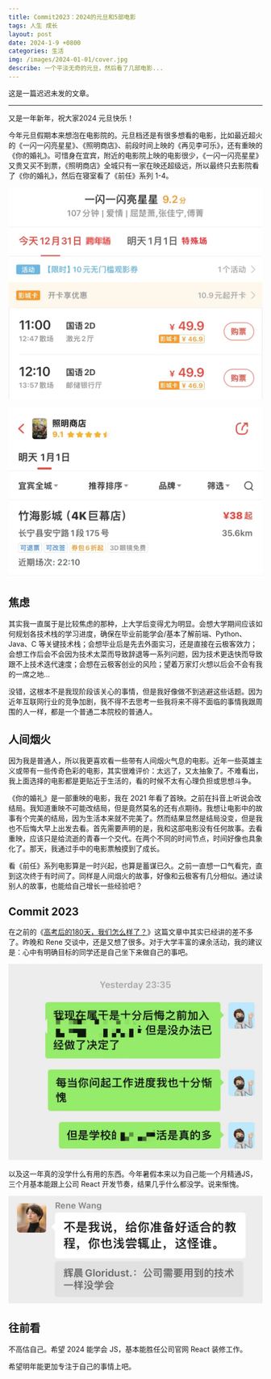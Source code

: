 ```yaml
---
title: Commit2023：2024的元旦和5部电影
tags: 人生 成长
layout: post
date: 2024-1-9 +0800
categories: 生活
img: /images/2024-01-01/cover.jpg
describe: 一个平淡无奇的元旦，然后看了几部电影...
---
```


这是一篇迟迟未发的文章。

* * *

又是一年新年，祝大家2024 元旦快乐！

今年元旦假期本来想泡在电影院的。元旦档还是有很多想看的电影，比如最近超火的《一闪一闪亮星星》、《照明商店》、前段时间上映的《再见李可乐》，还有重映的《你的婚礼》。可惜身在宜宾，附近的电影院上映的电影很少，《一闪一闪亮星星》又贵又买不到票，《照明商店》全城只有一家在映还超级远，所以最终只去影院看了《你的婚礼》，然后在寝室看了《前任》系列 1-4。

![mv1](/images/2024-01-01/mv1.jpg)

![mv2](/images/2024-01-01/mv2.jpg)

## 焦虑

其实我一直属于是比较焦虑的那种，上大学后变得尤为明显。会想大学期间应该如何规划各技术栈的学习进度，确保在毕业前能学会/基本了解前端、Python、Java、C 等关键技术栈；会想毕业后是先去外面实习，还是直接在云极客效力；会想工作后会不会因为技术太菜而导致辞退等一系列问题，因为技术更迭快而导致跟不上技术迭代速度；会想在云极客创业的风险；望着万家灯火想以后会不会有我的一席之地...

没错，这根本不是我现阶段该关心的事情，但是我好像做不到逃避这些话题。因为近年互联网行业的竞争加剧，我不得不去思考一些我将来不得不面临的事情我跟周围的人一样，都是一个普通二本院校的普通人。

## 人间烟火

因为我是普通人，所以我更喜欢看一些带有人间烟火气息的电影。近年一些英雄主义或带有一些传奇色彩的电影，其实很难评价：太远了，又太抽象了。不难看出，我上面选择的电影都是更贴近于生活的，看的时候不太有心理负担或思想斗争。

《你的婚礼》是一部重映的电影，我在 2021 年看了首映。之前在抖音上听说会改结局。我知道重映不可能改结局，但是竟然莫名的还有点期待。我想让电影中的故事有个完美的结局，因为生活本来就不完美了。然而结果显然是结局没变，但是我也不后悔大早上出发去看。首先需要声明的是，我和这部电影没有任何故事。去看重映，应该只是给流逝的青春一个交代。在两个不同的时间节点，时间好像也具象化了。那天，我通过手中的电影票触摸到了成长。

看《前任》系列电影算是一时兴起，也算是蓄谋已久。之前一直想一口气看完，直到这次终于有时间了。同样是人间烟火的故事，好像和云极客有几分相似。通过读别人的故事，也能给自己增长一些经验吧？

## Commit 2023

在之前的《[高考后的180天，我们怎么样了？](https://gloridust.xyz/%E7%94%9F%E6%B4%BB/2023/12/04/afterGaokao180day.html)》这篇文章中其实已经讲的差不多了。昨晚和 Rene 交谈中，还是又想了很多。对于大学丰富的课余活动，我的建议是：心中有明确目标的同学还是自己坐下来做自己的事吧。

![conv1](/images/2024-01-01/conv1.jpg)

以及这一年真的没学什么有用的东西。今年暑假本来以为自己能一个月精通JS，三个月基本能跟上公司 React 开发节奏，结果几乎什么都没学。说来惭愧。

![conv2](/images/2024-01-01/conv2.jpg)

## 往前看

不高估自己。希望 2024 能学会 JS，基本能胜任公司官网 React 装修工作。

希望明年能更加专注于自己的事情上吧。